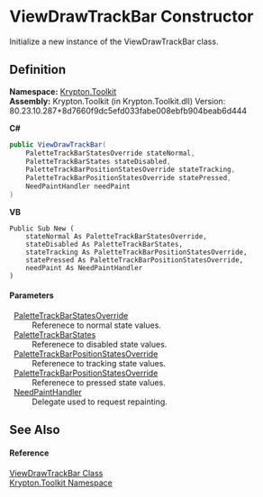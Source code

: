 # ViewDrawTrackBar Constructor


Initialize a new instance of the ViewDrawTrackBar class.



## Definition
**Namespace:** <a href="79d2eac2-21f4-54ff-7552-b20c33c30600.md">Krypton.Toolkit</a>  
**Assembly:** Krypton.Toolkit (in Krypton.Toolkit.dll) Version: 80.23.10.287+8d7660f9dc5efd033fabe008ebfb904beab6d444

**C#**
``` C#
public ViewDrawTrackBar(
	PaletteTrackBarStatesOverride stateNormal,
	PaletteTrackBarStates stateDisabled,
	PaletteTrackBarPositionStatesOverride stateTracking,
	PaletteTrackBarPositionStatesOverride statePressed,
	NeedPaintHandler needPaint
)
```
**VB**
``` VB
Public Sub New ( 
	stateNormal As PaletteTrackBarStatesOverride,
	stateDisabled As PaletteTrackBarStates,
	stateTracking As PaletteTrackBarPositionStatesOverride,
	statePressed As PaletteTrackBarPositionStatesOverride,
	needPaint As NeedPaintHandler
)
```



#### Parameters
<dl><dt>  <a href="ed0f0da2-127e-fa49-3925-25a19bb935cd.md">PaletteTrackBarStatesOverride</a></dt><dd>Referenece to normal state values.</dd><dt>  <a href="7b1d1214-7925-7dbd-c457-d9e593b3dccc.md">PaletteTrackBarStates</a></dt><dd>Referenece to disabled state values.</dd><dt>  <a href="2a91cef2-a220-01ba-43bf-6a24e3031e13.md">PaletteTrackBarPositionStatesOverride</a></dt><dd>Referenece to tracking state values.</dd><dt>  <a href="2a91cef2-a220-01ba-43bf-6a24e3031e13.md">PaletteTrackBarPositionStatesOverride</a></dt><dd>Referenece to pressed state values.</dd><dt>  <a href="33f685bd-f838-7c82-3e84-2827dccd141e.md">NeedPaintHandler</a></dt><dd>Delegate used to request repainting.</dd></dl>

## See Also


#### Reference
<a href="c4fe8079-0665-3daa-3153-8c8189a39b91.md">ViewDrawTrackBar Class</a>  
<a href="79d2eac2-21f4-54ff-7552-b20c33c30600.md">Krypton.Toolkit Namespace</a>  
